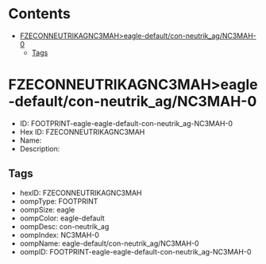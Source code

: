 



Contents
========

* [FZECONNEUTRIKAGNC3MAH>eagle-default/con-neutrik_ag/NC3MAH-0](#fzeconneutrikagnc3maheagle-defaultcon-neutrik_agnc3mah-0)
	* [Tags](#tags)

# FZECONNEUTRIKAGNC3MAH>eagle-default/con-neutrik_ag/NC3MAH-0

- ID: FOOTPRINT-eagle-eagle-default-con-neutrik_ag-NC3MAH-0
- Hex ID: FZECONNEUTRIKAGNC3MAH
- Name: 
- Description: 

## Tags

- hexID: FZECONNEUTRIKAGNC3MAH
- oompType: FOOTPRINT
- oompSize: eagle
- oompColor: eagle-default
- oompDesc: con-neutrik_ag
- oompIndex: NC3MAH-0
- oompName: eagle-default/con-neutrik_ag/NC3MAH-0
- oompID: FOOTPRINT-eagle-eagle-default-con-neutrik_ag-NC3MAH-0
